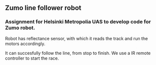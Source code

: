 ## Zumo line follower robot

### Assignment for Helsinki Metropolia UAS to develop code for Zumo robot.

Robot has reflectance sensor, with which it reads the track and run the motors accordingly. 

It can succesfully follow the line, from stop to finish. We use a IR remote controller to start the race.
